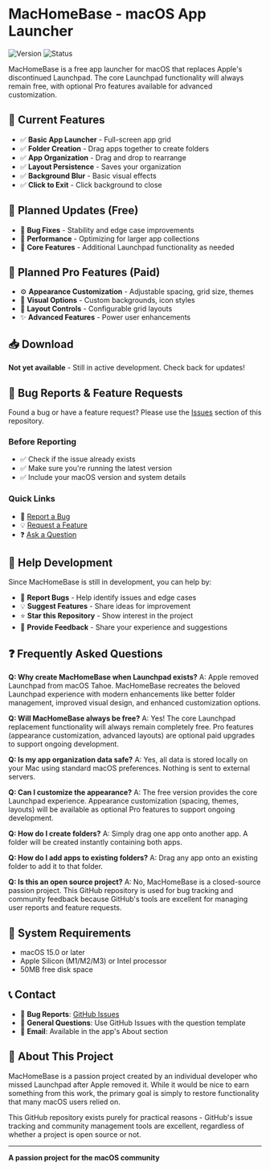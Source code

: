# MacHomeBase - macOS App Launcher

![Version](https://img.shields.io/badge/version-1.0--alpha-orange?style=for-the-badge)
![Status](https://img.shields.io/badge/status-in%20development-yellow?style=for-the-badge)

MacHomeBase is a free app launcher for macOS that replaces Apple's discontinued Launchpad. The core Launchpad functionality will always remain free, with optional Pro features available for advanced customization.

## 🚧 Current Features

- ✅ **Basic App Launcher** - Full-screen app grid
- ✅ **Folder Creation** - Drag apps together to create folders
- ✅ **App Organization** - Drag and drop to rearrange
- ✅ **Layout Persistence** - Saves your organization
- ✅ **Background Blur** - Basic visual effects
- ✅ **Click to Exit** - Click background to close

## 🔄 Planned Updates (Free)

- 🔨 **Bug Fixes** - Stability and edge case improvements
- 🔨 **Performance** - Optimizing for larger app collections
- 🔨 **Core Features** - Additional Launchpad functionality as needed

## 💼 Planned Pro Features (Paid)

- ⚙️ **Appearance Customization** - Adjustable spacing, grid size, themes
- 🎨 **Visual Options** - Custom backgrounds, icon styles
- 📐 **Layout Controls** - Configurable grid layouts
- ✨ **Advanced Features** - Power user enhancements

## 📥 Download

**Not yet available** - Still in active development. Check back for updates!

## 🐛 Bug Reports & Feature Requests

Found a bug or have a feature request? Please use the [Issues](https://github.com/dcherrera/MacHomeBase-Public/issues) section of this repository.

### Before Reporting
- ✅ Check if the issue already exists
- ✅ Make sure you're running the latest version
- ✅ Include your macOS version and system details

### Quick Links
- 🐛 [Report a Bug](https://github.com/dcherrera/MacHomeBase-Public/issues/new?template=bug_report.md)
- 💡 [Request a Feature](https://github.com/dcherrera/MacHomeBase-Public/issues/new?template=feature_request.md)
- ❓ [Ask a Question](https://github.com/dcherrera/MacHomeBase-Public/issues/new?template=question.md)

## 🤝 Help Development

Since MacHomeBase is still in development, you can help by:

- 🐛 **Report Bugs** - Help identify issues and edge cases
- 💡 **Suggest Features** - Share ideas for improvement
- ⭐ **Star this Repository** - Show interest in the project
- 📢 **Provide Feedback** - Share your experience and suggestions

## ❓ Frequently Asked Questions

**Q: Why create MacHomeBase when Launchpad exists?**
A: Apple removed Launchpad from macOS Tahoe. MacHomeBase recreates the beloved Launchpad experience with modern enhancements like better folder management, improved visual design, and enhanced customization options.

**Q: Will MacHomeBase always be free?**
A: Yes! The core Launchpad replacement functionality will always remain completely free. Pro features (appearance customization, advanced layouts) are optional paid upgrades to support ongoing development.

**Q: Is my app organization data safe?**
A: Yes, all data is stored locally on your Mac using standard macOS preferences. Nothing is sent to external servers.

**Q: Can I customize the appearance?**
A: The free version provides the core Launchpad experience. Appearance customization (spacing, themes, layouts) will be available as optional Pro features to support ongoing development.

**Q: How do I create folders?**
A: Simply drag one app onto another app. A folder will be created instantly containing both apps.

**Q: How do I add apps to existing folders?**
A: Drag any app onto an existing folder to add it to that folder.

**Q: Is this an open source project?**
A: No, MacHomeBase is a closed-source passion project. This GitHub repository is used for bug tracking and community feedback because GitHub's tools are excellent for managing user reports and feature requests.

## 🔧 System Requirements

- macOS 15.0 or later
- Apple Silicon (M1/M2/M3) or Intel processor
- 50MB free disk space

## 📞 Contact

- 🐛 **Bug Reports**: [GitHub Issues](https://github.com/dcherrera/MacHomeBase-Public/issues)
- 💬 **General Questions**: Use GitHub Issues with the question template
- 📧 **Email**: Available in the app's About section


## 🙏 About This Project

MacHomeBase is a passion project created by an individual developer who missed Launchpad after Apple removed it. While it would be nice to earn something from this work, the primary goal is simply to restore functionality that many macOS users relied on.

This GitHub repository exists purely for practical reasons - GitHub's issue tracking and community management tools are excellent, regardless of whether a project is open source or not.

---

**A passion project for the macOS community**